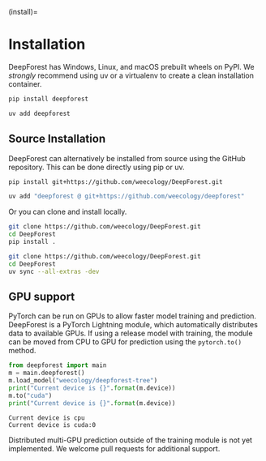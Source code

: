 (install)=
# Installation

DeepForest has Windows, Linux, and macOS prebuilt wheels on PyPI. We *strongly* recommend using uv or a virtualenv to create a clean installation container.

```bash
pip install deepforest
```

```bash
uv add deepforest
```


## Source Installation

DeepForest can alternatively be installed from source using the GitHub repository.
This can be done directly using pip or uv.

```bash
pip install git+https://github.com/weecology/DeepForest.git
```

```bash
uv add "deepforest @ git+https://github.com/weecology/deepforest"
```

Or you can clone and install locally.

```bash
git clone https://github.com/weecology/DeepForest.git
cd DeepForest
pip install .
```

```bash
git clone https://github.com/weecology/DeepForest.git
cd DeepForest
uv sync --all-extras -dev
```

## GPU support

PyTorch can be run on GPUs to allow faster model training and prediction. DeepForest is a PyTorch Lightning module, which automatically distributes data to available GPUs. If using a release model with training, the module can be moved from CPU to GPU for prediction using the `pytorch.to()` method.

```python
from deepforest import main
m = main.deepforest()
m.load_model("weecology/deepforest-tree")
print("Current device is {}".format(m.device))
m.to("cuda")
print("Current device is {}".format(m.device))
```

```text
Current device is cpu
Current device is cuda:0
```

Distributed multi-GPU prediction outside of the training module is not yet implemented. We welcome pull requests for additional support.
